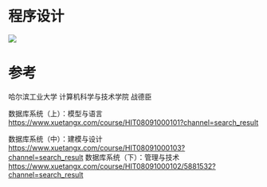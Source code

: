 # 程序设计

<img src="http://cdn.yangchaofan.cn/BlogGifRes/20210407/CoGqf7SJE8IX.png">


# 参考


哈尔滨工业大学 计算机科学与技术学院 战德臣

数据库系统（上）：模型与语言 https://www.xuetangx.com/course/HIT08091000101?channel=search_result

数据库系统（中）：建模与设计 https://www.xuetangx.com/course/HIT08091000103?channel=search_result
数据库系统（下）：管理与技术 https://www.xuetangx.com/course/HIT08091000102/5881532?channel=search_result